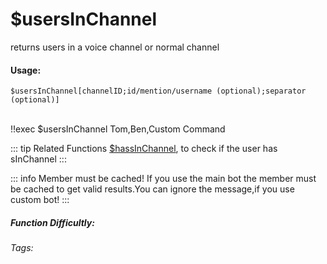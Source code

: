 # $usersInChannel
returns users in a voice channel or normal channel

#### Usage: 
`$usersInChannel[channelID;id/mention/username (optional);separator (optional)]`

<br/>
<discord-messages>
	<discord-message :bot="false" role-color="#ffcc9a" author="Member">
		!!exec $usersInChannel
	</discord-message>
	<discord-message :bot="true" role-color="#0099ff" author="Custom Command" avatar="https://media.discordapp.net/avatars/725721249652670555/781224f90c3b841ba5b40678e032f74a.webp">
		 Tom,Ben,Custom Command
	</discord-message>
</discord-messages>

::: tip Related Functions
[$hassInChannel](../Member/usersWithRoles.md), to check if the user has sInChannel
:::

::: info Member must be cached!
If you use the main bot the member must be cached to get valid results.You can ignore the message,if you use custom bot!
:::

##### Function Difficultly: <Badge type="tip" text="Easy" vertical="middle" /> 
###### Tags: <Badge type="tip" text="InChannel" vertical="middle" /> 
